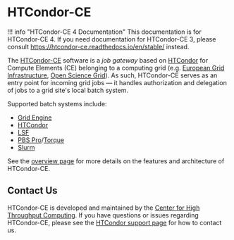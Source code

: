 HTCondor-CE
===========

!!! info "HTCondor-CE 4 Documentation"
    This documentation is for HTCondor-CE 4.
    If you need documentation for HTCondor-CE 3, please consult <https://htcondor-ce.readthedocs.io/en/stable/> instead.

The [HTCondor-CE](overview) software is a *job gateway* based on [HTCondor](http://htcondor.org) for Compute Elements
(CE) belonging to a computing grid
(e.g. [European Grid Infrastructure](https://www.egi.eu/), [Open Science Grid](https://opensciencegrid.org/)).
As such, HTCondor-CE serves as an entry point for incoming grid jobs — it handles authorization and delegation of jobs
to a grid site's local batch system.

Supported batch systems include:

- [Grid Engine](http://www.univa.com/products/)
- [HTCondor](http://htcondor.org)
- [LSF](https://www.ibm.com/us-en/marketplace/hpc-workload-management)
- [PBS Pro](https://www.pbsworks.com/PBSProduct.aspx?n=Altair-PBS-Professional&c=Overview-and-Capabilities)/[Torque](http://www.adaptivecomputing.com/products/torque/)
- [Slurm](https://slurm.schedmd.com/)

See the [overview page](/overview) for more details on the features and architecture of HTCondor-CE.

Contact Us
----------

HTCondor-CE is developed and maintained by the [Center for High Throughput Computing](http://chtc.cs.wisc.edu/).
If you have questions or issues regarding HTCondor-CE, please see the
[HTCondor support page](https://research.cs.wisc.edu/htcondor/htcondor-support/) for how to contact us.
